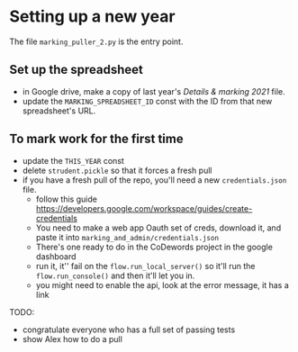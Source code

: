 # Setting up a new year

The file `marking_puller_2.py` is the entry point.

## Set up the spreadsheet

- in Google drive, make a copy of last year's _Details & marking 2021_ file.
- update the `MARKING_SPREADSHEET_ID` const with the ID from that new spreadsheet's URL.

## To mark work for the first time

- update the `THIS_YEAR` const
- delete `strudent.pickle` so that it forces a fresh pull
- if you have a fresh pull of the repo, you'll need a new `credentials.json` file.
  - follow this guide https://developers.google.com/workspace/guides/create-credentials
  - You need to make a web app Oauth set of creds, download it, and paste it into `marking_and_admin/credentials.json`
  - There's one ready to do in the CoDewords project in the google dashboard
  - run it, it'' fail on the `flow.run_local_server()` so it'll run the `flow.run_console()` and then it'll let you in.
  - you might need to enable the api, look at the error message, it has a link

TODO:

- congratulate everyone who has a full set of passing tests
- show Alex how to do a pull
